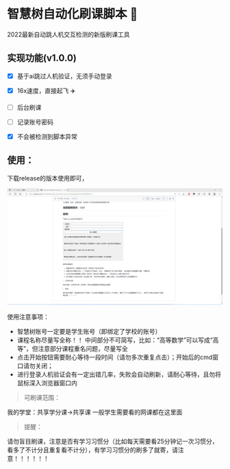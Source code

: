 # 智慧树自动化刷课脚本 🚀
2022最新自动跳人机交互检测的新版刷课工具

## 实现功能(v1.0.0)
- [x] 基于ai跳过人机验证，无须手动登录
- [x] 16x速度，直接起飞 ✈️
- [ ] 后台刷课
- [ ] 记录账号密码
- [x] 不会被检测到脚本异常


## 使用：

下载release的版本使用即可，

![image](20221015.png)


使用注意事项：

* 智慧树账号一定要是学生账号（即绑定了学校的账号）
* 课程名称尽量写全称！！ 中间部分不可简写，比如：“高等数学”可以写成“高等”，但注意部分课程重名问题，尽量写全
* 点击开始按钮需要耐心等待一段时间（请勿多次重复点击）；开始后的cmd窗口请勿关闭；
* 进行登录人机验证会有一定出错几率，失败会自动刷新，请耐心等待，且勿将鼠标深入浏览器窗口内



> 可刷课范围：

我的学堂：共享学分课->共享课 一般学生需要看的网课都在这里面



> 提醒：

请勿盲目刷课，注意是否有学习习惯分（比如每天需要看25分钟记一次习惯分，看多了不计分且重复看不计分），有学习习惯分的刷多了就寄，请注意！！！！！！
